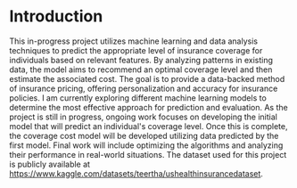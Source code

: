 # Introduction
This in-progress project utilizes machine learning and data analysis techniques to predict the appropriate level of insurance coverage for individuals based on relevant features. By analyzing patterns in existing data, the model aims to recommend an optimal coverage level and then estimate the associated cost. The goal is to provide a data-backed method of insurance pricing, offering personalization and accuracy for insurance policies. I am currently exploring different machine learning models to determine the most effective approach for prediction and evaluation. As the project is still in progress, ongoing work focuses on developing the initial model that will predict an individual's coverage level. Once this is complete, the coverage cost model will be developed utilizing data predicted by the first model. Final work will include optimizing the algorithms and analyzing their performance in real-world situations. The dataset used for this project is publicly available at https://www.kaggle.com/datasets/teertha/ushealthinsurancedataset.
